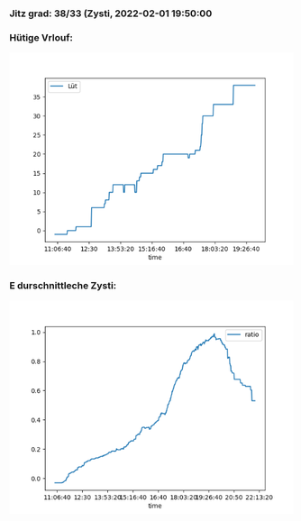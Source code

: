### Jitz grad: 38/33 (Zysti, 2022-02-01 19:50:00

### Hütige Vrlouf:
![Graph](Today.png)

### E durschnittleche Zysti:
![Graph](Zysti.png)